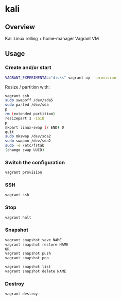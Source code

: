 # kali

## Overview

Kali Linux rolling + home-manager Vagrant VM

## Usage

### Create and/or start

```sh
VAGRANT_EXPERIMENTAL="disks" vagrant up --provision
```

Resize / partition with:
```sh
vagrant ssh
sudo swapoff /dev/sda5
sudo parted /dev/sda
p
rm (extended partition)
resizepart 1 -1GiB
p
mkpart linux-swap (/ END) 0
quit
sudo mkswap /dev/sda2
sudo swapon /dev/sda2
sudo -e /etc/fstab
(change swap UUID)
```

### Switch the configuration

```sh
vagrant provision
```

### SSH

``` sh
vagrant ssh
```

### Stop

``` sh
vagrant halt
```

### Snapshot

``` sh
vagrant snapshot save NAME
vagrant snapshot restore NAME
OR
vagrant snapshot push
vagrant snapshot pop

vagrant snapshot list
vagrant snapshot delete NAME
```

### Destroy

``` sh
vagrant destroy
```

